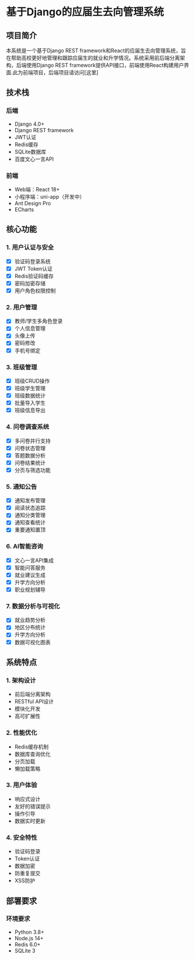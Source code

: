 # 基于Django的应届生去向管理系统

## 项目简介
本系统是一个基于Django REST framework和React的应届生去向管理系统，旨在帮助高校更好地管理和跟踪应届生的就业和升学情况。系统采用前后端分离架构，后端使用Django REST framework提供API接口，前端使用React构建用户界面.此为前端项目，后端项目请访问[这里]

## 技术栈
### 后端
- Django 4.0+
- Django REST framework
- JWT认证
- Redis缓存
- SQLite数据库
- 百度文心一言API

### 前端
- Web端：React 18+
- 小程序端：uni-app（开发中）
- Ant Design Pro
- ECharts

## 核心功能

### 1. 用户认证与安全
- [x] 验证码登录系统
- [x] JWT Token认证
- [x] Redis验证码缓存
- [x] 密码加密存储
- [x] 用户角色权限控制

### 2. 用户管理
- [x] 教师/学生多角色登录
- [x] 个人信息管理
- [x] 头像上传
- [x] 密码修改
- [x] 手机号绑定

### 3. 班级管理
- [x] 班级CRUD操作
- [x] 班级学生管理
- [x] 班级数据统计
- [x] 批量导入学生
- [x] 班级信息导出

### 4. 问卷调查系统
- [x] 多问卷并行支持
- [x] 问卷状态管理
- [x] 答题数据分析
- [x] 问卷结果统计
- [x] 分页与筛选功能

### 5. 通知公告
- [x] 通知发布管理
- [x] 阅读状态追踪
- [x] 通知分类管理
- [x] 通知查看统计
- [x] 重要通知置顶

### 6. AI智能咨询
- [x] 文心一言API集成
- [x] 智能问答服务
- [x] 就业建议生成
- [x] 升学方向分析
- [x] 职业规划辅导

### 7. 数据分析与可视化
- [x] 就业趋势分析
- [x] 地区分布统计
- [x] 升学方向分析
- [x] 数据可视化图表

## 系统特点

### 1. 架构设计
- 前后端分离架构
- RESTful API设计
- 模块化开发
- 高可扩展性

### 2. 性能优化
- Redis缓存机制
- 数据库查询优化
- 分页加载
- 懒加载策略

### 3. 用户体验
- 响应式设计
- 友好的错误提示
- 操作引导
- 数据实时更新

### 4. 安全特性
- 验证码登录
- Token认证
- 数据加密
- 防重复提交
- XSS防护

## 部署要求

### 环境要求
- Python 3.8+
- Node.js 14+
- Redis 6.0+
- SQLite 3
